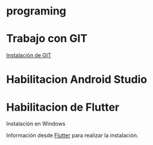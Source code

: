 # programing

# Trabajo con GIT
[Instalación de GIT](git.md)


# Habilitacion Android Studio


# Habilitacion de Flutter 
Instalación en Windows 

Información desde [Flutter](https://docs.flutter.dev/get-started/install/windows/mobile?tab=vscode) para realizar la instalación.

